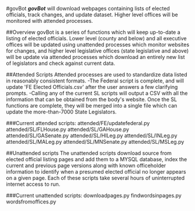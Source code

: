 #govBot
***govBot*** will download webpages containing lists of elected officials, track changes, and update dataset. Higher level offices will be monitored with attended processes.

##Overview
govBot is a series of functions which will keep up-to-date a listing of elected officials. Lower level (county and below) and all executive offices will be updated using unattended processes which monitor websites for changes, and higher level legislative offices (state legislative and above) will be update via attended processes which download an entirely new list of legislators and check against current data.

##Attended Scripts
Attended processes are used to standardize data listed in reasonably consistent formats. 
-The Federal script is complete, and will update 'FE Elected Officials.csv' after the user answers a few clarifying prompts. 
-Calling any of the current SL scripts will output a CSV with all the information that can be obtained from the body's website. 
Once the SL functions are complete, they will be merged into a single file which can update the more-than-7000 State Legislators.

###Current attended scripts:
attended/FE/updatefederal.py
attended/SL/FLHouse.py
attended/SL/GAHouse.py
attended/SL/GASenate.py
attended/SL/HILeg.py
attended/SL/INLeg.py
attended/SL/MALeg.py
attended/SL/MNSenate.py
attended/SL/MSLeg.py

##Unattended scripts
The unattended scripts download source from elected official listing pages and add them to a MYSQL database, index the current and previous page versions along with known officeholder information to identify when a presumed elected official no longer appears on a given page. Each of these scripts take several hours of uninterrupted internet access to run.

###Current unattended scripts:
downloadpages.py
findwordsinpages.py
wordsfromoffices.py
